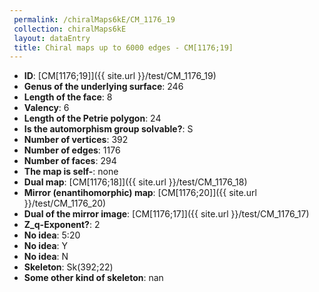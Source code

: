 ```yaml
--- 
 permalink: /chiralMaps6kE/CM_1176_19 
 collection: chiralMaps6kE
 layout: dataEntry
 title: Chiral maps up to 6000 edges - CM[1176;19]
---
```


- **ID**: [CM[1176;19]]({{ site.url }}/test/CM_1176_19)
- **Genus of the underlying surface**: 246
- **Length of the face**: 8
- **Valency**: 6
- **Length of the Petrie polygon**: 24
- **Is the automorphism group solvable?**: S
- **Number of vertices**: 392
- **Number of edges**: 1176
- **Number of faces**: 294
- **The map is self-**: none
- **Dual map**: [CM[1176;18]]({{ site.url }}/test/CM_1176_18)
- **Mirror (enantihomorphic) map**: [CM[1176;20]]({{ site.url }}/test/CM_1176_20)
- **Dual of the mirror image**: [CM[1176;17]]({{ site.url }}/test/CM_1176_17)
- **Z_q-Exponent?**: 2
- **No idea**:  5:20
- **No idea**: Y
- **No idea**: N
- **Skeleton**: Sk(392;22)
- **Some other kind of skeleton**: nan
